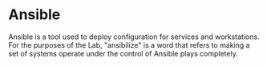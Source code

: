 # Ansible

Ansible is a tool used to deploy configuration for services and workstations.  For the purposes of the Lab, "ansibilize" is a word that refers to making a set of systems operate under the control of Ansible plays completely.

